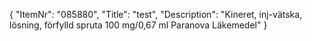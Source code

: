 {
  "ItemNr": "085880",
  "Title": "test",
  "Description": "Kineret, inj-vätska, lösning, förfylld spruta 100 mg/0,67 ml Paranova Läkemedel"
}
